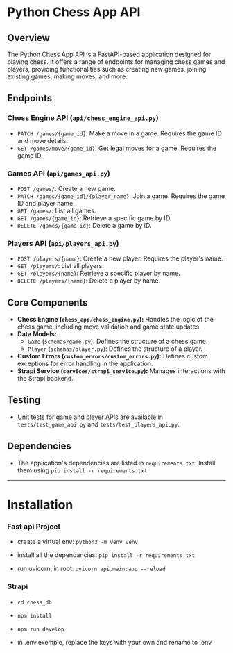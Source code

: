 # Python Chess App API

## Overview
The Python Chess App API is a FastAPI-based application designed for playing chess. 
It offers a range of endpoints for managing chess games and players, providing functionalities such as creating new games, joining existing games, making moves, and more.

## Endpoints

### Chess Engine API (`api/chess_engine_api.py`)
- `PATCH /games/{game_id}`: Make a move in a game. Requires the game ID and move details.
- `GET /games/move/{game_id}`: Get legal moves for a game. Requires the game ID.

### Games API (`api/games_api.py`)
- `POST /games/`: Create a new game.
- `PATCH /games/{game_id}/{player_name}`: Join a game. Requires the game ID and player name.
- `GET /games/`: List all games.
- `GET /games/{game_id}`: Retrieve a specific game by ID.
- `DELETE /games/{game_id}`: Delete a game by ID.

### Players API (`api/players_api.py`)
- `POST /players/{name}`: Create a new player. Requires the player's name.
- `GET /players/`: List all players.
- `GET /players/{name}`: Retrieve a specific player by name.
- `DELETE /players/{name}`: Delete a player by name.

## Core Components

- **Chess Engine (`chess_app/chess_engine.py`):** Handles the logic of the chess game, including move validation and game state updates.
- **Data Models:**
  - `Game` (`schemas/game.py`): Defines the structure of a chess game.
  - `Player` (`schemas/player.py`): Defines the structure of a player.
- **Custom Errors (`custom_errors/custom_errors.py`):** Defines custom exceptions for error handling in the application.
- **Strapi Service (`services/strapi_service.py`):** Manages interactions with the Strapi backend.

## Testing
- Unit tests for game and player APIs are available in `tests/test_game_api.py` and `tests/test_players_api.py`.



## Dependencies
- The application's dependencies are listed in `requirements.txt`. Install them using `pip install -r requirements.txt`.

---

# Installation
### Fast api Project
- create a virtual env:
  ```python3 -m venv venv```
  
- install all the dependancies:
    ```pip install -r requirements.txt```
  
- run uvicorn, in root: ```uvicorn api.main:app --reload```

### Strapi
- ```cd chess_db```
- ```npm install```
- ```npm run develop```

- in .env.exemple, replace the keys with your own and rename to .env
  


